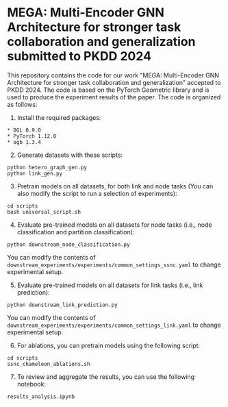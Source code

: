 # MEGA: Multi-Encoder GNN Architecture for stronger task collaboration and generalization submitted to PKDD 2024


This repository contains the code for our work "MEGA: Multi-Encoder GNN Architecture for stronger task collaboration and generalization" accepted to PKDD 2024. The code is based on the PyTorch Geometric library and is used to produce the experiment results of the paper. The code is organized as follows:


1. Install the required packages:

```
* DGL 0.9.0
* PyTorch 1.12.0
* ogb 1.3.4
```


2. Generate datasets with these scripts:

```
python hetero_graph_gen.py
python link_gen.py
```

3. Pretrain models on all datasets, for both link and node tasks (You can also modify the script to run a selection of experiments):

```
cd scripts
bash universal_script.sh
```


4. Evaluate pre-trained models on all datasets for node tasks (i.e., node classification and partition classification):

```
python downstream_node_classification.py 
```

You can modify the contents of `downstream_experiments/experiments/common_settings_ssnc.yaml`  to change experimental setup. 

5. Evaluate pre-trained models on all datasets for link tasks (i.e., link prediction):

```
python downstream_link_prediction.py 
```

You can modify the contents of `downstream_experiments/experiments/common_settings_link.yaml`  to change experimental setup.


6. For ablations, you can pretrain models using the following script:

```
cd scripts
ssnc_chameleon_ablations.sh
```


7. To review and aggregate the results, you can use the following notebook:

```
results_analysis.ipynb
```
